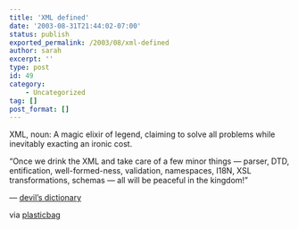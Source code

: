 ```yaml
---
title: 'XML defined'
date: '2003-08-31T21:44:02-07:00'
status: publish
exported_permalink: /2003/08/xml-defined
author: sarah
excerpt: ''
type: post
id: 49
category:
    - Uncategorized
tag: []
post_format: []
---
```

XML, noun: A magic elixir of legend, claiming to solve all problems while inevitably exacting an ironic cost.

“Once we drink the XML and take care of a few minor things — parser, DTD, entification, well-formed-ness, validation, namespaces, I18N, XSL transformations, schemas — all will be peaceful in the kingdom!”

— [devil’s dictionary](http://www.eod.com/devil/archive/xml.html)

via [plasticbag](http://www.plasticbag.org/archives/2003/08/a_new_definition_of_social_software.shtml)